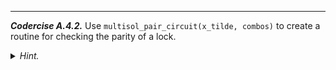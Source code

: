---

***Codercise A.4.2.*** Use ``multisol_pair_circuit(x_tilde, combos)`` to create a routine for checking the parity of a lock.

<details>
<summary class><i>Hint.</i></summary>
Recall that if a single solution is present, the last qubit will be in state $\vert 1\rangle$, and otherwise in state $\vert 0\rangle$. So the state counts the number of solutions modulo 2.
</details>
